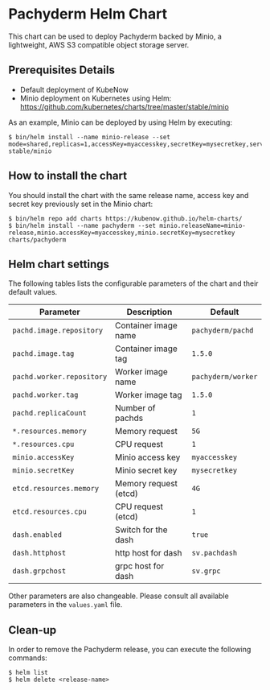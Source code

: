 Pachyderm Helm Chart
====================

This chart can be used to deploy Pachyderm backed by Minio, a lightweight, AWS S3 compatible object storage server.

Prerequisites Details
---------------------

-	Default deployment of KubeNow
-   Minio deployment on Kubernetes using Helm: https://github.com/kubernetes/charts/tree/master/stable/minio

As an example, Minio can be deployed by using Helm by executing:

```console
$ bin/helm install --name minio-release --set mode=shared,replicas=1,accessKey=myaccesskey,secretKey=mysecretkey,serviceType=ClusterIP,persistence.size=50Gi,persistence.enabled=true stable/minio
```

How to install the chart
--------------------

You should install the chart with the same release name, access key and secret key previously set in the Minio chart:

```console
$ bin/helm repo add charts https://kubenow.github.io/helm-charts/
$ bin/helm install --name pachyderm --set minio.releaseName=minio-release,minio.accessKey=myaccesskey,minio.secretKey=mysecretkey charts/pachyderm
```

Helm chart settings
-------------------

The following tables lists the configurable parameters of the chart and their default values.

| Parameter                | Description           | Default           |
|--------------------------|-----------------------|-------------------|
| `pachd.image.repository` | Container image name  | `pachyderm/pachd` |
| `pachd.image.tag`        | Container image tag   | `1.5.0`           |
| `pachd.worker.repository`| Worker image name     | `pachyderm/worker`|
| `pachd.worker.tag`       | Worker image tag      | `1.5.0`           |
| `pachd.replicaCount`     | Number of pachds      | `1`               |
| `*.resources.memory`     | Memory request        | `5G`              |
| `*.resources.cpu`        | CPU request           | `1`               |
| `minio.accessKey`        | Minio access key      | `myaccesskey`     |
| `minio.secretKey`        | Minio secret key      | `mysecretkey`     |
| `etcd.resources.memory`  | Memory request (etcd) | `4G`              |
| `etcd.resources.cpu`     | CPU request (etcd)    | `1`               |
| `dash.enabled`           | Switch for the dash   | `true`            |
| `dash.httphost`          | http host for dash    | `sv.pachdash`     |
| `dash.grpchost`          | grpc host for dash    | `sv.grpc`         |

Other parameters are also changeable. Please consult all available parameters in the `values.yaml` file.

Clean-up
-------

In order to remove the Pachyderm release, you can execute the following commands:

```console
$ helm list
$ helm delete <release-name>
```
